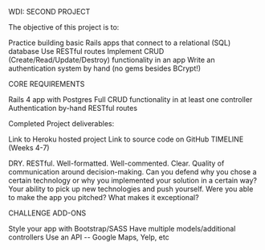 WDI: SECOND PROJECT

The objective of this project is to:

Practice building basic Rails apps that connect to a relational (SQL) database
Use RESTful routes
Implement CRUD (Create/Read/Update/Destroy) functionality in an app
Write an authentication system by hand (no gems besides BCrypt!)

CORE REQUIREMENTS

Rails 4 app with Postgres
Full CRUD functionality in at least one controller
Authentication by-hand
RESTful routes

Completed Project deliverables:

Link to Heroku hosted project
Link to source code on GitHub
TIMELINE (Weeks 4-7)

DRY.
RESTful.
Well-formatted.
Well-commented.
Clear.
Quality of communication around decision-making. Can you defend why you chose a certain technology or why you implemented your solution in a certain way?
Your ability to pick up new technologies and push yourself. Were you able to make the app you pitched? What makes it exceptional?

CHALLENGE ADD-ONS

Style your app with Bootstrap/SASS
Have multiple models/additional controllers
Use an API -- Google Maps, Yelp, etc